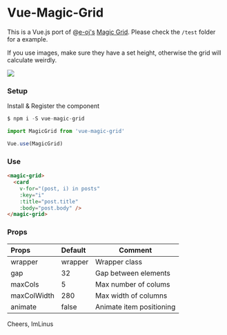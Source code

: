 # Vue-Magic-Grid
This is a Vue.js port of @[e-oj's](https://github.com/e-oj) [Magic Grid](https://github.com/e-oj/Magic-Grid).
Please check the `/test` folder for a example.

If you use images, make sure they have a set height, otherwise the grid will calculate weirdly.

<img src="https://i.imgur.com/Wzw0Yl9.png">

### Setup
Install & Register the component
```js
$ npm i -S vue-magic-grid
```

```js
import MagicGrid from 'vue-magic-grid'

Vue.use(MagicGrid)
```

### Use
```html
<magic-grid>
  <card
    v-for="(post, i) in posts"
    :key="i"
    :title="post.title"
    :body="post.body" />
</magic-grid>
```

### Props
| Props       | Default   | Comment                  |
| :-----------|:----------| -------------------------|
| wrapper     | wrapper   | Wrapper class            |
| gap         | 32        | Gap between elements     |
| maxCols     | 5         | Max number of colums     |
| maxColWidth | 280       | Max width of columns     |
| animate     | false     | Animate item positioning |

Cheers,
ImLinus
